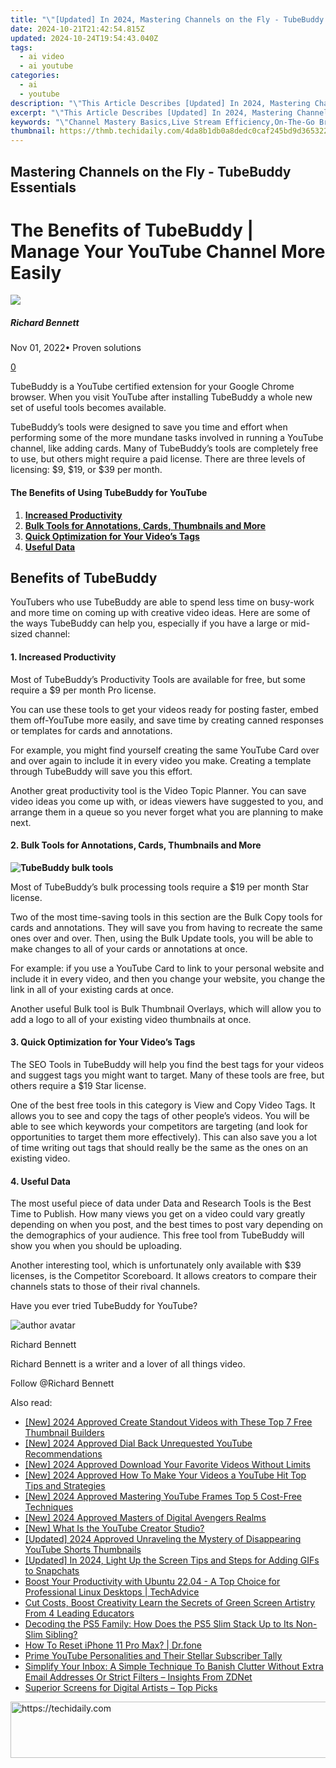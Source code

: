 ```yaml
---
title: "\"[Updated] In 2024, Mastering Channels on the Fly - TubeBuddy Essentials\""
date: 2024-10-21T21:42:54.815Z
updated: 2024-10-24T19:54:43.040Z
tags:
  - ai video
  - ai youtube
categories:
  - ai
  - youtube
description: "\"This Article Describes [Updated] In 2024, Mastering Channels on the Fly - TubeBuddy Essentials\""
excerpt: "\"This Article Describes [Updated] In 2024, Mastering Channels on the Fly - TubeBuddy Essentials\""
keywords: "\"Channel Mastery Basics,Live Stream Efficiency,On-The-Go Broadcast,Streaming Optimization,TubeBuddy Fundamentals,Effective Channels Guide,Real-Time Media Flow\""
thumbnail: https://thmb.techidaily.com/4da8b1db0a8dedc0caf245bd9d36532200ad5924e7bac2e7594923dabb645a34.jpg
---
```


## Mastering Channels on the Fly - TubeBuddy Essentials

# The Benefits of TubeBuddy | Manage Your YouTube Channel More Easily

![](https://images.wondershare.com/filmora/article-images/richard-bennett.jpg)

##### Richard Bennett

 Nov 01, 2022• Proven solutions

[0](#commentsBoxSeoTemplate)

TubeBuddy is a YouTube certified extension for your Google Chrome browser. When you visit YouTube after installing TubeBuddy a whole new set of useful tools becomes available.

TubeBuddy’s tools were designed to save you time and effort when performing some of the more mundane tasks involved in running a YouTube channel, like adding cards. Many of TubeBuddy’s tools are completely free to use, but others might require a paid license. There are three levels of licensing: $9, $19, or $39 per month.

#### The Benefits of Using TubeBuddy for YouTube

1. [**Increased Productivity**](#productivity)
2. [**Bulk Tools for Annotations, Cards, Thumbnails and More**](#bulk)
3. [**Quick Optimization for Your Video’s Tags**](#tags)
4. [**Useful Data**](#data)

## **Benefits of TubeBuddy**

YouTubers who use TubeBuddy are able to spend less time on busy-work and more time on coming up with creative video ideas. Here are some of the ways TubeBuddy can help you, especially if you have a large or mid-sized channel:

#### **1\. Increased Productivity**

Most of TubeBuddy’s Productivity Tools are available for free, but some require a $9 per month Pro license.

You can use these tools to get your videos ready for posting faster, embed them off-YouTube more easily, and save time by creating canned responses or templates for cards and annotations.

For example, you might find yourself creating the same YouTube Card over and over again to include it in every video you make. Creating a template through TubeBuddy will save you this effort.

Another great productivity tool is the Video Topic Planner. You can save video ideas you come up with, or ideas viewers have suggested to you, and arrange them in a queue so you never forget what you are planning to make next.

#### **2\. Bulk Tools for Annotations, Cards, Thumbnails and More**

**![TubeBuddy bulk tools](https://images.wondershare.com/filmora/article-images/tubebuddy-bulk-tools.jpg)**

Most of TubeBuddy’s bulk processing tools require a $19 per month Star license.

Two of the most time-saving tools in this section are the Bulk Copy tools for cards and annotations. They will save you from having to recreate the same ones over and over. Then, using the Bulk Update tools, you will be able to make changes to all of your cards or annotations at once.

For example: if you use a YouTube Card to link to your personal website and include it in every video, and then you change your website, you change the link in all of your existing cards at once.

Another useful Bulk tool is Bulk Thumbnail Overlays, which will allow you to add a logo to all of your existing video thumbnails at once.

#### **3\. Quick Optimization for Your Video’s Tags**

The SEO Tools in TubeBuddy will help you find the best tags for your videos and suggest tags you might want to target. Many of these tools are free, but others require a $19 Star license.

One of the best free tools in this category is View and Copy Video Tags. It allows you to see and copy the tags of other people’s videos. You will be able to see which keywords your competitors are targeting (and look for opportunities to target them more effectively). This can also save you a lot of time writing out tags that should really be the same as the ones on an existing video.

#### **4\. Useful Data**

The most useful piece of data under Data and Research Tools is the Best Time to Publish. How many views you get on a video could vary greatly depending on when you post, and the best times to post vary depending on the demographics of your audience. This free tool from TubeBuddy will show you when you should be uploading.

Another interesting tool, which is unfortunately only available with $39 licenses, is the Competitor Scoreboard. It allows creators to compare their channels stats to those of their rival channels.

 Have you ever tried TubeBuddy for YouTube?

![author avatar](https://images.wondershare.com/filmora/article-images/richard-bennett.jpg)

Richard Bennett

Richard Bennett is a writer and a lover of all things video.

Follow @Richard Bennett

<ins class="adsbygoogle"
     style="display:block"
     data-ad-format="autorelaxed"
     data-ad-client="ca-pub-7571918770474297"
     data-ad-slot="1223367746"></ins>

<ins class="adsbygoogle"
     style="display:block"
     data-ad-client="ca-pub-7571918770474297"
     data-ad-slot="8358498916"
     data-ad-format="auto"
     data-full-width-responsive="true"></ins>

<span class="atpl-alsoreadstyle">Also read:</span>
<div><ul>
<li><a href="https://youtube-webster.techidaily.com/024-approved-create-standout-videos-with-these-top-7-free-thumbnail-builders/"><u>[New] 2024 Approved Create Standout Videos with These Top 7 Free Thumbnail Builders</u></a></li>
<li><a href="https://youtube-webster.techidaily.com/024-approved-dial-back-unrequested-youtube-recommendations/"><u>[New] 2024 Approved Dial Back Unrequested YouTube Recommendations</u></a></li>
<li><a href="https://youtube-webster.techidaily.com/024-approved-download-your-favorite-videos-without-limits/"><u>[New] 2024 Approved Download Your Favorite Videos Without Limits</u></a></li>
<li><a href="https://youtube-webster.techidaily.com/024-approved-how-to-make-your-videos-a-youtube-hit-top-tips-and-strategies/"><u>[New] 2024 Approved How To Make Your Videos a YouTube Hit Top Tips and Strategies</u></a></li>
<li><a href="https://youtube-webster.techidaily.com/024-approved-mastering-youtube-frames-top-5-cost-free-techniques/"><u>[New] 2024 Approved Mastering YouTube Frames Top 5 Cost-Free Techniques</u></a></li>
<li><a href="https://youtube-webster.techidaily.com/024-approved-masters-of-digital-avengers-realms/"><u>[New] 2024 Approved Masters of Digital Avengers Realms</u></a></li>
<li><a href="https://eaxpv-info.techidaily.com/new-what-is-the-youtube-creator-studio/"><u>[New] What Is the YouTube Creator Studio?</u></a></li>
<li><a href="https://youtube-tips.techidaily.com/ed-2024-approved-unraveling-the-mystery-of-disappearing-youtube-shorts-thumbnails/"><u>[Updated] 2024 Approved Unraveling the Mystery of Disappearing YouTube Shorts Thumbnails</u></a></li>
<li><a href="https://snapchat-videos.techidaily.com/updated-in-2024-light-up-the-screen-tips-and-steps-for-adding-gifs-to-snapchats/"><u>[Updated] In 2024, Light Up the Screen Tips and Steps for Adding GIFs to Snapchats</u></a></li>
<li><a href="https://app-tips.techidaily.com/boost-your-productivity-with-ubuntu-2204-a-top-choice-for-professional-linux-desktops-techadvice/"><u>Boost Your Productivity with Ubuntu 22.04 - A Top Choice for Professional Linux Desktops | TechAdvice</u></a></li>
<li><a href="https://youtube-web.techidaily.com/osts-boost-creativity-learn-the-secrets-of-green-screen-artistry-from-4-leading-educators/"><u>Cut Costs, Boost Creativity Learn the Secrets of Green Screen Artistry From 4 Leading Educators</u></a></li>
<li><a href="https://buynow-info.techidaily.com/decoding-the-ps5-family-how-does-the-ps5-slim-stack-up-to-its-non-slim-sibling/"><u>Decoding the PS5 Family: How Does the PS5 Slim Stack Up to Its Non-Slim Sibling?</u></a></li>
<li><a href="https://blog-min.techidaily.com/how-to-reset-iphone-11-pro-max-drfone-by-drfone-ios-system-repair-ios-system-repair/"><u>How To Reset iPhone 11 Pro Max? | Dr.fone</u></a></li>
<li><a href="https://youtube-webster.techidaily.com/-youtube-personalities-and-their-stellar-subscriber-tally/"><u>Prime YouTube Personalities and Their Stellar Subscriber Tally</u></a></li>
<li><a href="https://techtrends.techidaily.com/simplify-your-inbox-a-simple-technique-to-banish-clutter-without-extra-email-addresses-or-strict-filters-insights-from-zdnet/"><u>Simplify Your Inbox: A Simple Technique To Banish Clutter Without Extra Email Addresses Or Strict Filters – Insights From ZDNet</u></a></li>
<li><a href="https://extra-lessons.techidaily.com/superior-screens-for-digital-artists-top-picks/"><u>Superior Screens for Digital Artists – Top Picks</u></a></li>
</ul></div>

<!-- affiliate ads begin -->
<a href="https://appsumo.8odi.net/c/5597632/2037319/7443" target="_top" id="2037319">
  <img src="//a.impactradius-go.com/display-ad/7443-2037319" border="0" alt="https://techidaily.com" width="728" height="90"/>
</a>
<img height="0" width="0" src="https://appsumo.8odi.net/i/5597632/2037319/7443" style="position:absolute;visibility:hidden;" border="0" />
<!-- affiliate ads end -->

